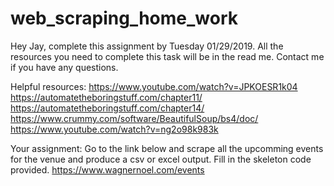 # web_scraping_home_work
Hey Jay, complete this assignment by Tuesday 01/29/2019. All the resources you need to complete this task will be in the read me. Contact me if you have any questions.

Helpful resources:
https://www.youtube.com/watch?v=JPKOESR1k04
https://automatetheboringstuff.com/chapter11/
https://automatetheboringstuff.com/chapter14/
https://www.crummy.com/software/BeautifulSoup/bs4/doc/
https://www.youtube.com/watch?v=ng2o98k983k

Your assignment:
Go to the link below and scrape all the upcomming events for the venue and produce a csv or excel output. Fill in the skeleton code provided.
https://www.wagnernoel.com/events
